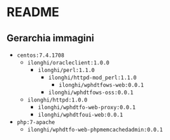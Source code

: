 # README

## Gerarchia immagini

* `centos:7.4.1708`
  * `ilonghi/oracleclient:1.0.0`
    * `ilonghi/perl:1.1.0`
      * `ilonghi/httpd-mod_perl:1.1.0`
        * `ilonghi/wphdtfows-web:0.0.1`
      * `ilonghi/wphdtfows-oss:0.0.1`
  * `ilonghi/httpd:1.0.0`
    * `ilonghi/wphdtfo-web-proxy:0.0.1`
    * `ilonghi/wphdtfoui-web:0.0.1`
* `php:7-apache`
  * `ilonghi/wphdtfo-web-phpmemcachedadmin:0.0.1`
